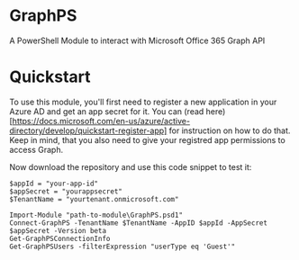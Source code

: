 # GraphPS
A PowerShell Module to interact with Microsoft Office 365 Graph API

# Quickstart
To use this module, you'll first need to register a new application in your Azure AD and get an app secret for it.
You can (read here)[https://docs.microsoft.com/en-us/azure/active-directory/develop/quickstart-register-app] for instruction on how to do that.
Keep in mind, that you also need to give your registred app permissions to access Graph.

Now download the repository and use this code snippet to test it:
```
$appId = "your-app-id"
$appSecret = "yourappsecret"
$TenantName = "yourtenant.onmicrosoft.com"

Import-Module "path-to-module\GraphPS.psd1"
Connect-GraphPS -TenantName $TenantName -AppID $appId -AppSecret $appSecret -Version beta
Get-GraphPSConnectionInfo
Get-GraphPSUsers -filterExpression "userType eq 'Guest'"
```